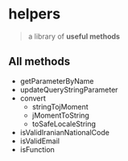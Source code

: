 # helpers
> a library of **useful methods**

## All methods
 - getParameterByName
 - updateQueryStringParameter
 - convert  
	 -  stringTojMoment   
	 - jMomentToString  
	 -  toSafeLocaleString
 - isValidIranianNationalCode
 - isValidEmail
 - isFunction
